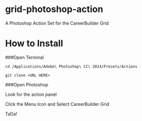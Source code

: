grid-photoshop-action
=====================

A Photoshop Action Set for the CareerBuilder Grid

# How to Install

###Open Terminal

	cd /Applications/Adobe\ Photoshop\ CC\ 2014/Presets/Actions
	
	git clone <URL HERE>
	
###Open Photoshop

Look for the action panel

Click the Menu Icon and Select CareerBuilder Grid

TaDa!